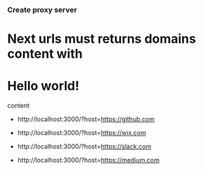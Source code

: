 ### Create proxy server

# Next urls must returns domains content with <h1>Hello world!</h1> content

- http://localhost:3000/?host=https://github.com

- http://localhost:3000/?host=https://wix.com

- http://localhost:3000/?host=https://slack.com

- http://localhost:3000/?host=https://medium.com